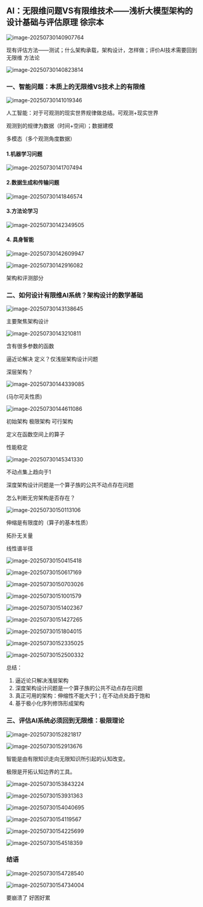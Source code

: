 ## AI：无限维问题VS有限维技术——浅析大模型架构的设计基础与评估原理 徐宗本

![image-20250730140907764](markdown-img/Day3-3.assets/image-20250730140907764.png)

现有评估方法——测试；什么架构承载，架构设计，怎样做；评价AI技术需要回到无限维 方法论

![image-20250730140823814](markdown-img/Day3-3.assets/image-20250730140823814.png)

### 一、智能问题：本质上的无限维VS技术上的有限维

![image-20250730141019346](markdown-img/Day3-3.assets/image-20250730141019346.png)

人工智能：对于可观测的现实世界规律做总结。可观测+现实世界

观测到的规律为数据（时间+空间）；数据建模

多模态（多个观测角度数据）



#### 1.机器学习问题

![image-20250730141707494](markdown-img/Day3-3.assets/image-20250730141707494.png)

#### 2.数据生成和传输问题

![image-20250730141846574](markdown-img/Day3-3.assets/image-20250730141846574.png)

#### 3.方法论学习

![image-20250730142349505](markdown-img/Day3-3.assets/image-20250730142349505.png)

#### 4. 具身智能

![image-20250730142609947](markdown-img/Day3-3.assets/image-20250730142609947.png)

![image-20250730142916082](markdown-img/Day3-3.assets/image-20250730142916082.png)

架构和评测部分

### 二、如何设计有限维AI系统？架构设计的数学基础

![image-20250730143138645](markdown-img/Day3-3.assets/image-20250730143138645.png)

主要聚焦架构设计

![image-20250730143210811](markdown-img/Day3-3.assets/image-20250730143210811.png)

含有很多参数的函数

逼近论解决 定义？仅浅层架构设计问题

深层架构？

![image-20250730144339085](markdown-img/Day3-3.assets/image-20250730144339085.png)

(马尔可夫性质)

![image-20250730144611086](markdown-img/Day3-3.assets/image-20250730144611086.png)

初始架构 极限架构 可行架构

定义在函数空间上的算子

性能稳定

![image-20250730145341330](markdown-img/Day3-3.assets/image-20250730145341330.png)

不动点集上趋向于1

深度架构设计问题是一个算子族的公共不动点存在问题

怎么判断无穷架构是否存在？

![image-20250730150113106](markdown-img/Day3-3.assets/image-20250730150113106.png)

伸缩是有限度的（算子的基本性质）

拓扑无关量

线性谱半径

![image-20250730150415418](markdown-img/Day3-3.assets/image-20250730150415418.png)

![image-20250730150617169](markdown-img/Day3-3.assets/image-20250730150617169.png)

![image-20250730150703026](markdown-img/Day3-3.assets/image-20250730150703026.png)



![image-20250730151001579](markdown-img/Day3-3.assets/image-20250730151001579.png)

![image-20250730151402367](markdown-img/Day3-3.assets/image-20250730151402367.png)

![image-20250730151427265](markdown-img/Day3-3.assets/image-20250730151427265.png)

![image-20250730151804015](markdown-img/Day3-3.assets/image-20250730151804015.png)

![image-20250730152335025](markdown-img/Day3-3.assets/image-20250730152335025.png)

![image-20250730152500332](markdown-img/Day3-3.assets/image-20250730152500332.png)

总结：

1. 逼近论只解决浅层架构
2. 深度架构设计问题是一个算子族的公共不动点存在问题
3. 真正可用的架构：伸缩性不能大于1；在不动点处趋于饱和
4. 基于极小化序列修饰形成架构

### 三、评估AI系统必须回到无限维：极限理论

![image-20250730152821817](markdown-img/Day3-3.assets/image-20250730152821817.png)

![image-20250730152913676](markdown-img/Day3-3.assets/image-20250730152913676.png)

智能是由有限知识走向无限知识所引起的认知改变。

极限是开拓认知边界的工具。

![image-20250730153843224](markdown-img/Day3-3.assets/image-20250730153843224.png)

![image-20250730153931363](markdown-img/Day3-3.assets/image-20250730153931363.png)

![image-20250730154040695](markdown-img/Day3-3.assets/image-20250730154040695.png)

![image-20250730154119567](markdown-img/Day3-3.assets/image-20250730154119567.png)

![image-20250730154225699](markdown-img/Day3-3.assets/image-20250730154225699.png)

![image-20250730154518359](markdown-img/Day3-3.assets/image-20250730154518359.png)

### 结语

![image-20250730154728540](markdown-img/Day3-3.assets/image-20250730154728540.png)

![image-20250730154734004](markdown-img/Day3-3.assets/image-20250730154734004.png)

要崩溃了 好困好累

